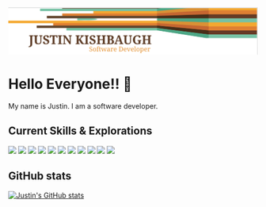 ![ReadMe Header](/images/JustinBanner.png)
# Hello Everyone!! :sauropod:

My name is Justin. I am a software developer.

## Current Skills & Explorations

![](https://img.shields.io/badge/Framework-Spring-informational?style=flat&logo=&logoColor=white&color=F4A731)
![](https://img.shields.io/badge/Language-Java-informational?style=flat&logo=&logoColor=white&color=E17F33)
![](https://img.shields.io/badge/Framework-React-informational?style=flat&logo=&logoColor=white&color=653A27)
![](https://img.shields.io/badge/Language-Javascript-informational?style=flat&logo=&logoColor=white&color=7CBEA4)
![](https://img.shields.io/badge/Exploration-Reason-informational?style=flat&logo=&logoColor=white&color=F4A731)
![](https://img.shields.io/badge/Exploration-Go-informational?style=flat&logo=&logoColor=white&color=E17F33)
![](https://img.shields.io/badge/Framework-.NET-informational?style=flat&logo=&logoColor=white&color=653A27)
![](https://img.shields.io/badge/Language-C#-informational?style=flat&logo=&logoColor=white&color=7CBEA4)
![](https://img.shields.io/badge/Tool-SQL-informational?style=flat&logo=&logoColor=white&color=F4A731)
![](https://img.shields.io/badge/Tool-MySql-informational?style=flat&logo=&logoColor=white&color=E17F33)
![](https://img.shields.io/badge/Tool-Intellij-informational?style=flat&logo=&logoColor=white&color=653A27)

## GitHub stats

[![Justin's GitHub stats](https://github-readme-stats.vercel.app/api/top-langs?username=jkishbaugh&count_private=true&show_icons=true&theme=highcontrast)](https://github.com/anuraghazra/github-readme-stats)

